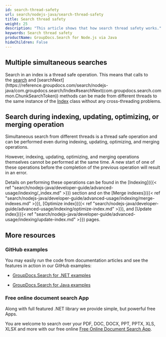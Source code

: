 ```yaml
---
id: search-thread-safety
url: search/nodejs-java/search-thread-safety
title: Search thread safety
weight: 25
description: "This article shows that how search thread safety works."
keywords: Search thread safety
productName: GroupDocs.Search for Node.js via Java
hideChildren: False
---
```

## Multiple simultaneous searches

Search in an index is a thread safe operation. This means that calls to the [search](https://reference.groupdocs.com/search/nodejs-java/com.groupdocs.search/Index#search(java.lang.String)) and [searchNext](https://reference.groupdocs.com/search/nodejs-java/com.groupdocs.search/Index#searchNext(com.groupdocs.search.common.ChunkSearchToken)) methods can be made from different threads to the same instance of the [Index](https://reference.groupdocs.com/search/nodejs-java/com.groupdocs.search/Index) class without any cross-threading problems.

## Search during indexing, updating, optimizing, or merging operation

Simultaneous search from different threads is a thread safe operation and can be performed even during indexing, updating, optimizing, and merging operations.

However, indexing, updating, optimizing, and merging operations themselves cannot be performed at the same time. A new start of one of these operations before the completion of the previous operation will result in an error.

Details on performing these operations can be found in the [Indexing]({{< ref "search/nodejs-java/developer-guide/advanced-usage/indexing/_index.md" >}}) section and on the [Merge indexes]({{< ref "search/nodejs-java/developer-guide/advanced-usage/indexing/merge-indexes.md" >}}), [Optimize index]({{< ref "search/nodejs-java/developer-guide/advanced-usage/indexing/optimize-index.md" >}}), and [Update index]({{< ref "search/nodejs-java/developer-guide/advanced-usage/indexing/update-index.md" >}}) pages.

## More resources

### GitHub examples

You may easily run the code from documentation articles and see the features in action in our GitHub examples:

*   [GroupDocs.Search for .NET examples](https://github.com/groupdocs-search/GroupDocs.Search-for-.NET)
    
*   [GroupDocs.Search for Java examples](https://github.com/groupdocs-search/GroupDocs.Search-for-Java)
    

### Free online document search App

Along with full featured .NET library we provide simple, but powerful free Apps.

You are welcome to search over your PDF, DOC, DOCX, PPT, PPTX, XLS, XLSX and more with our free online [Free Online Document Search App](https://products.groupdocs.app/search).
